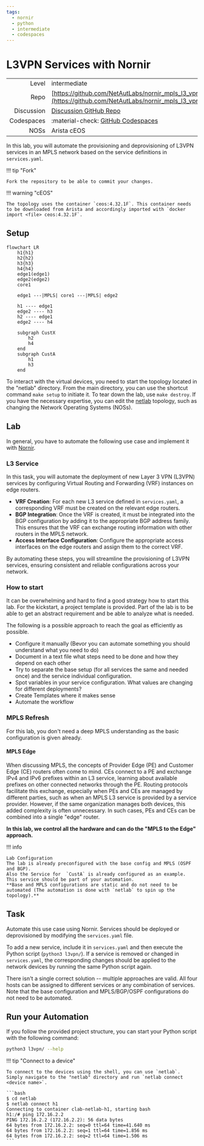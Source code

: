 ```yaml
---
tags:
  - nornir
  - python
  - intermediate
  - codespaces
---
```


# L3VPN Services with Nornir


|             |                                                                                                                      |
| ----------: | :--------------------------------------------------------------------------------------------------------------------|
| Level       | intermediate                                                                                                         |
| Repo        | [https://github.com/NetAutLabs/nornir_mpls_l3_vpn_service](https://github.com/NetAutLabs/nornir_mpls_l3_vpn_service) |
| Discussion  | [Discussion GitHub Repo](https://github.com/NetAutLabs/nornir_mpls_l3_vpn_service/discussions)                       |
| Codespaces  | :material-check: [GitHub Codespaces](https://codespaces.new/NetAutLabs/nornir_mpls_l3_vpn_service)                   |
| NOSs        | Arista cEOS                                                                                                          |


In this lab, you will automate the provisioning and deprovisioning of L3VPN services in an MPLS network based on the service definitions in `services.yaml`.

!!! tip "Fork"

    Fork the repository to be able to commit your changes.


!!! warning "cEOS"

    The topology uses the container `ceos:4.32.1F`. This container needs to be downloaded from Arista and accordingly imported with `docker import <file> ceos:4.32.1F`.



## Setup

``` mermaid
flowchart LR
    h1{h1}
    h2{h2}
    h3{h3}
    h4{h4}
    edge1(edge1)
    edge2(edge2)
    core1
    
    edge1 ---|MPLS| core1 ---|MPLS| edge2
    
    h1 ---- edge1
    edge2 ---- h3
    h2 ---- edge1
    edge2 ---- h4

    subgraph CustX
        h2
        h4
    end
    subgraph CustA
        h1
        h3
    end

```

To interact with the virtual devices, you need to start the topology located in the "netlab" directory. From the main directory, you can use the shortcut command `make setup` to initiate it. To tear down the lab, use `make destroy`. If you have the necessary expertise, you can edit the [netlab](https://netlab.tools) topology, such as changing the Network Operating Systems (NOSs).


## Lab
In general, you have to automate the following use case and implement it with [Nornir](https://nornir.readthedocs.io/en/stable/index.html).


### L3 Service

In this task, you will automate the deployment of new Layer 3 VPN (L3VPN) services by configuring Virtual Routing and Forwarding (VRF) instances on edge routers.

- **VRF Creation**: For each new L3 service defined in `services.yaml`, a corresponding VRF must be created on the relevant edge routers.
- **BGP Integration**: Once the VRF is created, it must be integrated into the BGP configuration by adding it to the appropriate BGP address family. This ensures that the VRF can exchange routing information with other routers in the MPLS network.
- **Access Interface Configuration**: Configure the appropriate access interfaces on the edge routers and assign them to the correct VRF.

By automating these steps, you will streamline the provisioning of L3VPN services, ensuring consistent and reliable configurations across your network.

### How to start


It can be overwhelming and hard to find a good strategy how to start this lab.
For the kickstart, a project template is provided.
Part of the lab is to be able to get an abstract requirement and be able to analyze what is needed.


The following is a possible approach to reach the goal as efficiently as possible.


- Configure it manually (Bevor you can automate something you should understand what you need to do)
- Document in a text file what steps need to be done and how they depend on each other
- Try to separate the base setup (for all services the same and needed once) and the service individual configuration.
- Spot variables in your service configuration. What values are changing for different deployments?
- Create Templates where it makes sense
- Automate the workflow



### MPLS Refresh

For this lab, you don't need a deep MPLS understanding as the basic configuration is given already.

#### MPLS Edge

When discussing MPLS, the concepts of Provider Edge (PE) and Customer Edge (CE) routers often come to mind. CEs connect to a PE and exchange IPv4 and IPv6 prefixes within an L3 service, learning about available prefixes on other connected networks through the PE. Routing protocols facilitate this exchange, especially when PEs and CEs are managed by different parties, such as when an MPLS L3 service is provided by a service provider. However, if the same organization manages both devices, this added complexity is often unnecessary. In such cases, PEs and CEs can be combined into a single "edge" router.

**In this lab, we control all the hardware and can do the "MPLS to the Edge" approach.**

!!! info 

    Lab Configuration
    The lab is already preconfigured with the base config and MPLS (OSPF and BGP).
    Also the Service for  `CustA` is already configured as an example. This service should be part of your automation.
    **Base and MPLS configurations are static and do not need to be automated (The automation is done with `netlab` to spin up the topology).**


## Task

Automate this use case using Nornir. Services should be deployed or deprovisioned by modifying the `services.yaml` file.

To add a new service, include it in `services.yaml` and then execute the Python script (`python3 l3vpn/`). If a service is removed or changed in `services.yaml`, the corresponding changes should be applied to the network devices by running the same Python script again.

There isn't a single correct solution -- multiple approaches are valid. All four hosts can be assigned to different services or any combination of services. Note that the base configuration and MPLS/BGP/OSPF configurations do not need to be automated.


## Run your Automation

If you follow the provided project structure, you can start your Python script with the following command:

```bash
python3 l3vpn/ --help
```


!!! tip "Connect to a device"

    To connect to the devices using the shell, you can use `netlab`. Simply navigate to the "netlab" directory and run `netlab connect <device name>`.

    ```bash
    $ cd netlab
    $ netlab connect h1
    Connecting to container clab-netlab-h1, starting bash
    h1:/# ping 172.16.2.2
    PING 172.16.2.2 (172.16.2.2): 56 data bytes
    64 bytes from 172.16.2.2: seq=0 ttl=64 time=41.640 ms
    64 bytes from 172.16.2.2: seq=1 ttl=64 time=1.856 ms
    64 bytes from 172.16.2.2: seq=2 ttl=64 time=1.506 ms
    ```